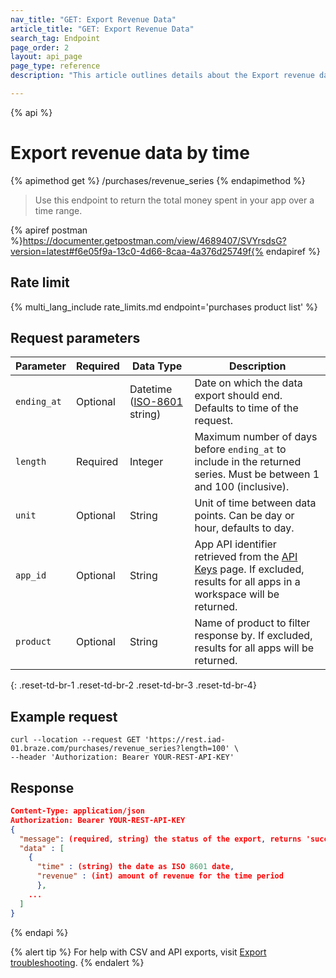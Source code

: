 ```yaml
---
nav_title: "GET: Export Revenue Data"
article_title: "GET: Export Revenue Data"
search_tag: Endpoint
page_order: 2
layout: api_page
page_type: reference
description: "This article outlines details about the Export revenue data Braze endpoint."

---
```

{% api %}
# Export revenue data by time
{% apimethod get %}
/purchases/revenue_series
{% endapimethod %}

> Use this endpoint to return the total money spent in your app over a time range.

{% apiref postman %}https://documenter.getpostman.com/view/4689407/SVYrsdsG?version=latest#f6e05f9a-13c0-4d66-8caa-4a376d25749f{% endapiref %}

## Rate limit

{% multi_lang_include rate_limits.md endpoint='purchases product list' %}

## Request parameters

| Parameter | Required | Data Type | Description |
|---|---|---|---|
| `ending_at` | Optional | Datetime ([ISO-8601](https://en.wikipedia.org/wiki/ISO_8601) string) | Date on which the data export should end. Defaults to time of the request. |
| `length` | Required | Integer | Maximum number of days before `ending_at` to include in the returned series. Must be between 1 and 100 (inclusive). |
| `unit` | Optional | String | Unit of time between data points. Can be day or hour, defaults to day. |
| `app_id` | Optional | String | App API identifier retrieved from the [API Keys]({{site.baseurl}}/user_guide/administrative/app_settings/api_settings_tab/) page. If excluded, results for all apps in a workspace will be returned. |
| `product` | Optional | String | Name of product to filter response by. If excluded, results for all apps will be returned. |
{: .reset-td-br-1 .reset-td-br-2 .reset-td-br-3  .reset-td-br-4}

## Example request

```
curl --location --request GET 'https://rest.iad-01.braze.com/purchases/revenue_series?length=100' \
--header 'Authorization: Bearer YOUR-REST-API-KEY'
```

## Response

```json
Content-Type: application/json
Authorization: Bearer YOUR-REST-API-KEY
{
  "message": (required, string) the status of the export, returns 'success' when completed without errors,
  "data" : [
    {
      "time" : (string) the date as ISO 8601 date,
      "revenue" : (int) amount of revenue for the time period
      },
    ...
  ]
}
```

{% endapi %}

{% alert tip %}
For help with CSV and API exports, visit [Export troubleshooting]({{site.baseurl}}/user_guide/data_and_analytics/export_braze_data/export_troubleshooting/).
{% endalert %}

